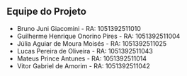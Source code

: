 ## Equipe do Projeto
- Bruno Juni Giacomini - RA: 1051392511010
- Guilherme Henrique Onorino Pires - RA: 1051392511004
- Júlia Aguiar de Moura Moisés - RA: 1051392511025
- Lucas Pereira de Oliveira - RA: 1051392511043
- Mateus Prince Antunes - RA: 1051392511014
- Vitor Gabriel de Amorim - RA: 1051392511042
